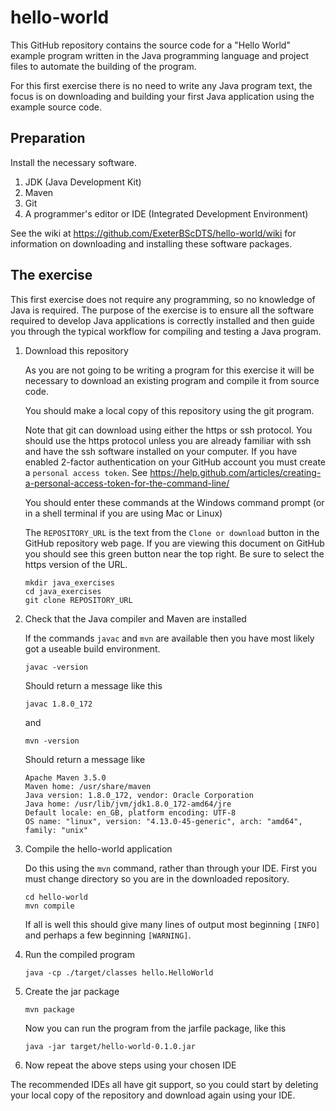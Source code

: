 # hello-world

This GitHub repository contains the source code for a "Hello World" example program written in the Java programming language and project files to automate the building of the program.

For this first exercise there is no need to write any Java program text, the focus is on downloading and building your first Java application using the example source code.

## Preparation

Install the necessary software.

1. JDK (Java Development Kit)
1. Maven
1. Git
1. A programmer's editor or IDE (Integrated Development Environment)

See the wiki at https://github.com/ExeterBScDTS/hello-world/wiki for information on downloading and installing these software packages.

## The exercise

This first exercise does not require any programming, so no knowledge of Java is required.  The purpose of the exercise is to ensure all the software required to develop Java applications is correctly installed and then guide you through the typical workflow for compiling and testing a Java program.

1. Download this repository
    
    As you are not going to be writing a program for this exercise it will be necessary to download an existing program and compile it from source code.

   You should make a local copy of this repository using the git program.

   Note that git can download using either the https or ssh protocol. You should use the https protocol unless you are already familiar with ssh and have the ssh software installed on your computer. If you have enabled 2-factor authentication on your GitHub account you must create a ```personal access token```. See https://help.github.com/articles/creating-a-personal-access-token-for-the-command-line/
   
   You should enter these commands at the Windows command prompt (or in a shell terminal if you are using Mac or Linux)

   The ```REPOSITORY_URL``` is the text from the ```Clone or download``` button in the GitHub repository web page.  If you are viewing this document on GitHub you should see this green button near the top right.  Be sure to select the https version of the URL.
    ```shell
    mkdir java_exercises
    cd java_exercises
    git clone REPOSITORY_URL
    ```
1. Check that the Java compiler and Maven are installed

    If the commands ```javac``` and ```mvn``` are available then you have most likely got a useable build environment.
    ```shell
    javac -version
    ```
    Should return a message like this
    ```shell
    javac 1.8.0_172
    ```    
    and
    ```shell
    mvn -version
    ```
    Should return a message like
    ```shell
    Apache Maven 3.5.0
    Maven home: /usr/share/maven
    Java version: 1.8.0_172, vendor: Oracle Corporation
    Java home: /usr/lib/jvm/jdk1.8.0_172-amd64/jre
    Default locale: en_GB, platform encoding: UTF-8
    OS name: "linux", version: "4.13.0-45-generic", arch: "amd64", family: "unix"
    ```

1. Compile the hello-world application

   Do this using the ```mvn``` command, rather than through your IDE. First you must change directory so you are in the downloaded repository. 
    ```shell
    cd hello-world
    mvn compile
    ```
    If all is well this should give many lines of output most beginning ```[INFO]``` and perhaps a few beginning ```[WARNING]```.

1. Run the compiled program
    ```shell
    java -cp ./target/classes hello.HelloWorld
    ```

1. Create the jar package
    ```shell
    mvn package
    ```
    
    Now you can run the program from the jarfile package, like this
    ```shell
    java -jar target/hello-world-0.1.0.jar
    ```


1. Now repeat the above steps using your chosen IDE

The recommended IDEs all have git support, so you could start by deleting your local copy of the repository and download again using your IDE.
 

